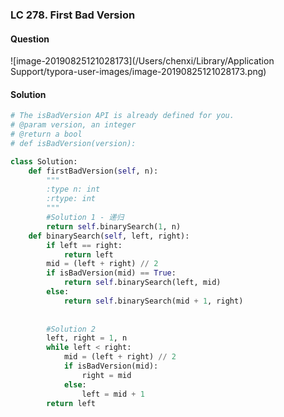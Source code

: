 ### LC 278. First Bad Version

#### Question

![image-20190825121028173](/Users/chenxi/Library/Application Support/typora-user-images/image-20190825121028173.png)



#### Solution

```python
# The isBadVersion API is already defined for you.
# @param version, an integer
# @return a bool
# def isBadVersion(version):

class Solution:
    def firstBadVersion(self, n):
        """
        :type n: int
        :rtype: int
        """            
        #Solution 1 - 递归
        return self.binarySearch(1, n)
    def binarySearch(self, left, right):
        if left == right:
            return left
        mid = (left + right) // 2
        if isBadVersion(mid) == True:
            return self.binarySearch(left, mid)
        else:
            return self.binarySearch(mid + 1, right)
        
        
        #Solution 2
        left, right = 1, n
        while left < right:
            mid = (left + right) // 2
            if isBadVersion(mid):
                right = mid
            else:
                left = mid + 1
        return left
```

